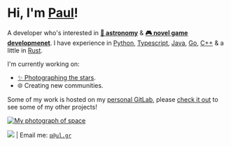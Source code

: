 # Hi, I'm [Paul](http://donald108.com)! 
A developer who's interested in [**🔭 astronomy**](http://stars.sh/) & [**🎮 novel game developmenet**](http://git.pa.ul.gr/university/space.trash). I have experience in [Python](http://git.pa.ul.gr/university/unreal-selector), [Typescript](http://git.pa.ul.gr/university/unreal-selector), [Java](http://git.pa.ul.gr/university/face-renderer), [Go](/), [C++](http://git.pa.ul.gr/university/divide-conquer) & a little in [Rust](http://pixl.gg).

I'm currently working on:
<!-- - Upgrading [my website](http://donald108.com) to add more functionality to user profiles.
- Creating my multiplayer game, [Pixl](http://pixl.gg). -->
- [✨ Photographing the stars](http://stars.sh).
- 🌐 Creating new communities.

Some of my work is hosted on my [personal GitLab](http://git.pa.ul.gr/explore), please [check it out](http://git.pa.ul.gr/explore) to see some of my other projects!

[![My photograph of space](https://donald108.com/static/images/astro/gecko.png)](http://git.pa.ul.gr/explore)

[![](https://komarev.com/ghpvc/?username=komodo108&color=222222)](http://donald108.com) | Email me: [`p@ul.gr`](mailto:p@ul.gr)

<!--
**komodo108/komodo108** is a ✨ _special_ ✨ repository because its `README.md` (this file) appears on your GitHub profile.

<img align="right" width="150" height="150" src="https://avatars.githubusercontent.com/u/26580217">

Here are some ideas to get you started:
- 🔭 I’m currently working on ...
- 🌱 I’m currently learning ...
- 👯 I’m looking to collaborate on ...
- 🤔 I’m looking for help with ...
- 💬 Ask me about ...
- 📫 How to reach me: ...
- 😄 Pronouns: ...
- ⚡ Fun fact: ...
-->
